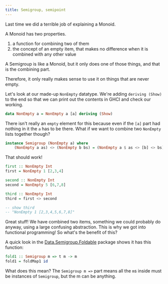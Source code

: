 ```yaml
---
title: Semigroup, semipoint
---
```


Last time we did a terrible job of explaining a Monoid.

A Monoid has two properties.

1. a function for combining two of them
2. the concept of an empty item, that makes no difference when it is combined with any other value

A Semigroup is like a Monoid, but it only does one of those things, and that is the combining part.

Therefore, it only really makes sense to use it on things that are never empty.

Let's look at our made-up `NonEmpty` datatype. We're adding `deriving (Show)` to the end so that we can print out the contents in GHCI and check our working.

```haskell
data NonEmpty a = NonEmpty a [a] deriving (Show)
```

There isn't really an `empty` element for this because even if the `[a]` part had nothing in it the `a` has to be there. What if we want to combine two `NonEmpty` lists together though?

```haskell
instance Semigroup (NonEmpty a) where
    (NonEmpty a as) <> (NonEmpty b bs) = (NonEmpty a $ as <> [b] <> bs)
```

That should work!

```haskell
first :: NonEmpty Int
first = NonEmpty 1 [2,3,4]

second :: NonEmpty Int
second = NonEmpty 5 [6,7,8]

third :: NonEmpty Int
third = first <> second

-- show third
-- "NonEmpty 1 [2,3,4,5,6,7,8]"
```

Great stuff! We have combined two items, something we could probably do anyway, using a large confusing abstraction. This is why we got into functional programming! So what's the benefit of this?

A quick look in the [Data.Semigroup.Foldable](http://hackage.haskell.org/package/semigroupoids-5.3.1/docs/Data-Semigroup-Foldable.html) package shows it has this function:

```haskell
fold1 :: Semigroup m => t m -> m
fold1 = foldMap1 id
```

What does this mean? The `Semigroup m =>` part means all the `m`s inside must be instances of `Semigroup`, but the m can be anything.
